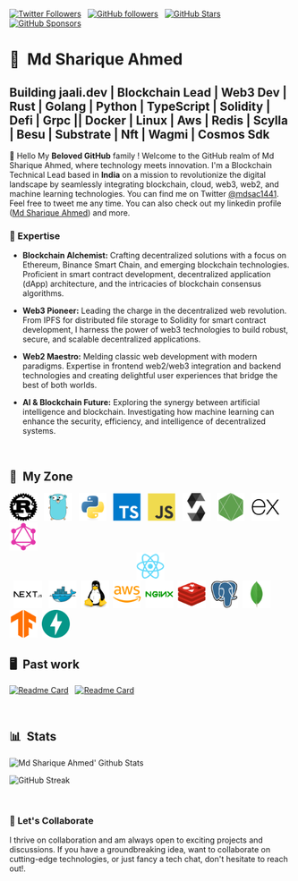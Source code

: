 

[![Twitter Followers](https://img.shields.io/twitter/follow/mdsac1441?color=FF9933&logo=twitter&style=for-the-badge&label=Twitter)](https://twitter.com/mdsac1441) &nbsp; [![GitHub followers](https://img.shields.io/github/followers/mdsac1441?color=FFFFFF&logo=GitHub&style=for-the-badge)](https://github.com/mdsac1441) &nbsp; [![GitHub Stars](https://img.shields.io/github/stars/mdsac1441?color=138808&logo=github&style=for-the-badge)](https://github.com/mdsac1441) &nbsp; [![GitHub Sponsors](https://img.shields.io/github/sponsors/mdsac1441?color=BF4B8A&logo=githubsponsors&style=for-the-badge&label=Sponsor%20on%20Github)](https://github.com/sponsors/mdsac1441)

# 👋 &nbsp;Md Sharique Ahmed
## Building jaali.dev | Blockchain Lead | Web3 Dev | Rust | Golang | Python | TypeScript | Solidity | Defi | Grpc || Docker | Linux | Aws | Redis | Scylla | Besu | Substrate | Nft | Wagmi | Cosmos Sdk

👋 Hello My **Beloved GitHub** family ! Welcome to the GitHub realm of Md Sharique Ahmed, where technology meets innovation. I'm a Blockchain Technical Lead based in **India** on a mission to revolutionize the digital landscape by seamlessly integrating blockchain, cloud, web3, web2, and machine learning technologies. You can find me on Twitter [@mdsac1441](https://twitter.com/mdsac1441). Feel free to tweet me any time. You can also check out my linkedin profile ([Md Sharique Ahmed](https://www.linkedin.com/in/md-sharique-ahmed1441/)) and more.

### 🚀 Expertise

- **Blockchain Alchemist:** Crafting decentralized solutions with a focus on Ethereum, Binance Smart Chain, and emerging blockchain technologies. Proficient in smart contract development, decentralized application (dApp) architecture, and the intricacies of blockchain consensus algorithms.

- **Web3 Pioneer:** Leading the charge in the decentralized web revolution. From IPFS for distributed file storage to Solidity for smart contract development, I harness the power of web3 technologies to build robust, secure, and scalable decentralized applications.

- **Web2 Maestro:** Melding classic web development with modern paradigms. Expertise in frontend web2/web3 integration  and backend technologies and creating delightful user experiences that bridge the best of both worlds.

- **AI & Blockchain Future:** Exploring the synergy between artificial intelligence and blockchain. Investigating how machine learning can enhance the security, efficiency, and intelligence of decentralized systems.

&nbsp;

## 🧰 &nbsp;My Zone
<img  src="https://raw.githubusercontent.com/devicons/devicon/master/icons/rust/rust-plain.svg" width="50" height="50"/> &nbsp;
<img  src="https://raw.githubusercontent.com/devicons/devicon/master/icons/go/go-original.svg" width="50" height="50"/> &nbsp;
<img  src="https://raw.githubusercontent.com/devicons/devicon/master/icons/python/python-original.svg" width="50" height="50"/> &nbsp;
<img  src="https://raw.githubusercontent.com/devicons/devicon/master/icons/typescript/typescript-original.svg" width="50" height="50"/> &nbsp;
<img  src="https://raw.githubusercontent.com/devicons/devicon/1119b9f84c0290e0f0b38982099a2bd027a48bf1/icons/javascript/javascript-original.svg" alt="JavaScript" width="50" height="50"/> &nbsp;
<img  src="https://raw.githubusercontent.com/devicons/devicon/master/icons/solidity/solidity-original.svg" width="50" height="50"/> &nbsp;
<img  src="https://raw.githubusercontent.com/devicons/devicon/1119b9f84c0290e0f0b38982099a2bd027a48bf1/icons/nodejs/nodejs-plain.svg" alt="NodeJS" width="50" height="50"/> &nbsp; 
<img  src="https://raw.githubusercontent.com/devicons/devicon/1119b9f84c0290e0f0b38982099a2bd027a48bf1/icons/express/express-original.svg" width="50" height="50"/> &nbsp; 
<img  src="https://raw.githubusercontent.com/devicons/devicon/master/icons/graphql/graphql-plain.svg" width="50" height="50"/> &nbsp;
<img  src="https://raw.githubusercontent.com/devicons/devicon/1119b9f84c0290e0f0b38982099a2bd027a48bf1/icons/react/react-original.svg" alt="ReactJS" width="50" height="50" style="margin:0 auto; display:block;"/> &nbsp;
<img  src="https://raw.githubusercontent.com/devicons/devicon/master/icons/nextjs/nextjs-original-wordmark.svg" width="50" height="50"/> &nbsp;
<img  src="https://raw.githubusercontent.com/devicons/devicon/master/icons/docker/docker-original.svg" width="50" height="50"/>&nbsp;
<img  src="https://raw.githubusercontent.com/devicons/devicon/master/icons/linux/linux-original.svg" width="50" height="50"/>&nbsp;
<img  src="https://raw.githubusercontent.com/devicons/devicon/master/icons/amazonwebservices/amazonwebservices-plain-wordmark.svg" width="50" height="50"/>&nbsp;
<img  src="https://raw.githubusercontent.com/devicons/devicon/master/icons/nginx/nginx-original.svg" width="50" height="50"/>&nbsp;
<img  src="https://raw.githubusercontent.com/devicons/devicon/master/icons/redis/redis-original.svg" width="50" height="50"/>&nbsp;
<img  src="https://raw.githubusercontent.com/devicons/devicon/master/icons/postgresql/postgresql-original.svg" width="50" height="50"/>&nbsp;
<img  src="https://raw.githubusercontent.com/devicons/devicon/master/icons/mongodb/mongodb-original.svg" width="50" height="50"/>&nbsp;
<img  src="https://raw.githubusercontent.com/devicons/devicon/master/icons/tensorflow/tensorflow-original.svg" width="50" height="50"/>&nbsp;
<img  src="https://raw.githubusercontent.com/devicons/devicon/master/icons/fastapi/fastapi-original.svg" width="50" height="50"/>&nbsp;

## 🖥 &nbsp;Past work

[![Readme Card](https://github-readme-stats.vercel.app/api/pin/?username=mdsac1441&repo=final_year_project&bg_color=0d1116&title_color=BF4B8A&text_color=a4aacb&icon_color=07ec6)](https://github.com/mdsac1441/Pwnagetty) &nbsp; [![Readme Card](https://github-readme-stats.vercel.app/api/pin/?username=mdsac1441&repo=Git-Examples&bg_color=0d1116&title_color=BF4B8A&text_color=a4aacb&icon_color=007ec6)](https://github.com/mdsac1441/love-lock-card)

&nbsp;

## 📊 &nbsp;Stats

![Md Sharique Ahmed' Github Stats](https://github-readme-stats.vercel.app/api?username=mdsac1441&hide=contribs,prs&show_icons=true&bg_color=0d1116&title_color=BF4B8A&text_color=a4aacb&icon_color=007ec6)

![GitHub Streak](https://github-readme-streak-stats.herokuapp.com/?user=mdsac1441&theme=dark&count_private=true&bg_color=0d1116&title_color=BF4B8A&text_color=a4aacb&icon_color=007ec6)

&nbsp;

### 🤝 Let's Collaborate

I thrive on collaboration and am always open to exciting projects and discussions. If you have a groundbreaking idea, want to collaborate on cutting-edge technologies, or just fancy a tech chat, don't hesitate to reach out!.

<!--
**mdsac1441/mdsac1441** is a ✨ _special_ ✨ repository because its `README.md` (this file) appears on your GitHub profile.

Here are some ideas to get you started:

- 🔭 I’m currently working on ...
- 🌱 I’m currently learning ...
- 👯 I’m looking to collaborate on ...
- 🤔 I’m looking for help with ...
- 💬 Ask me about ...
- 📫 How to reach me: ...
- 😄 Pronouns: ...
- ⚡ Fun fact: ...
-->
